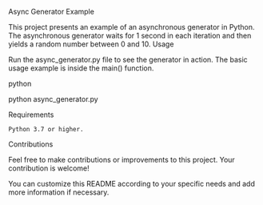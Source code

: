 Async Generator Example

This project presents an example of an asynchronous generator in Python. The asynchronous generator waits for 1 second in each iteration and then yields a random number between 0 and 10.
Usage

Run the async_generator.py file to see the generator in action. The basic usage example is inside the main() function.

python

python async_generator.py

Requirements

    Python 3.7 or higher.

Contributions

Feel free to make contributions or improvements to this project. Your contribution is welcome!

You can customize this README according to your specific needs and add more information if necessary.